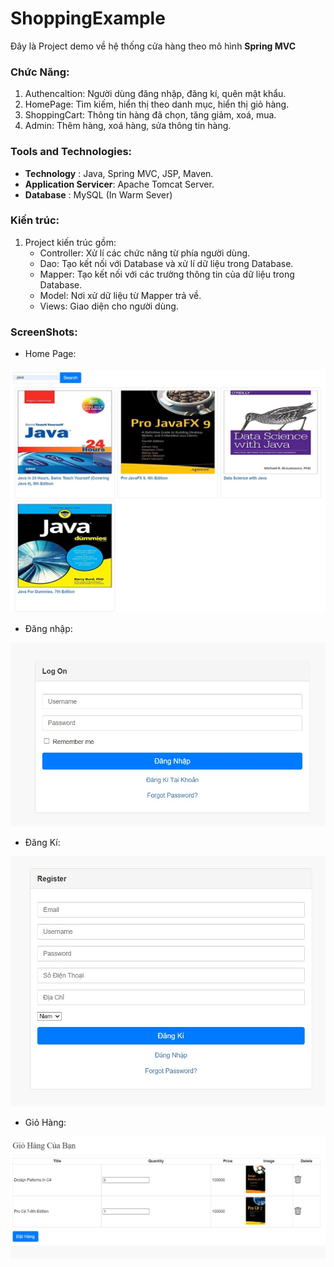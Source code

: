# ShoppingExample



Đây là Project demo về hệ thống cửa hàng theo mô hình **Spring MVC** 

### Chức Năng:

1. Authencaltion: Người dùng đăng nhập, đăng kí, quên mật khẩu.
2. HomePage: Tìm kiếm, hiển thị theo danh mục, hiển thị giỏ hàng.
3. ShoppingCart: Thông tin hàng đã chọn, tăng giảm, xoá, mua.
4. Admin: Thêm hàng, xoá hàng, sửa thông tin hàng.

### Tools and Technologies:

* **Technology** : Java, Spring MVC, JSP, Maven.
* **Application Servicer**: Apache Tomcat Server.
* **Database** : MySQL (In Warm Sever)

### Kiến trúc:
1. Project kiến trúc gồm:
   * Controller: Xử lí các chức năng từ phía người dùng.
   * Dao: Tạo kết nối với Database và xử lí dữ liệu trong Database.
   * Mapper: Tạo kết nối với các trường thông tin của dữ liệu trong Database.
   * Model: Nơi xử dữ liệu từ Mapper trả về.
   * Views: Giao diện cho người dùng.

### ScreenShots:

* Home Page:

![Alt text](https://github.com/Vinh0398/ShoppingExample/blob/master/Images/HomePage.jpeg "Home Page")

* Đăng nhập:

![Alt text](https://github.com/Vinh0398/ShoppingExample/blob/master/Images/Login.jpeg "Trang Đăng nhập")

* Đăng Kí:

![Alt text](https://github.com/Vinh0398/ShoppingExample/blob/master/Images/dang-ki.jpeg "Trang Đăng kí")

* Giỏ Hàng:

![Alt text](https://github.com/Vinh0398/ShoppingExample/blob/master/Images/Cart.jpeg "Trang Giỏ Hàng")


